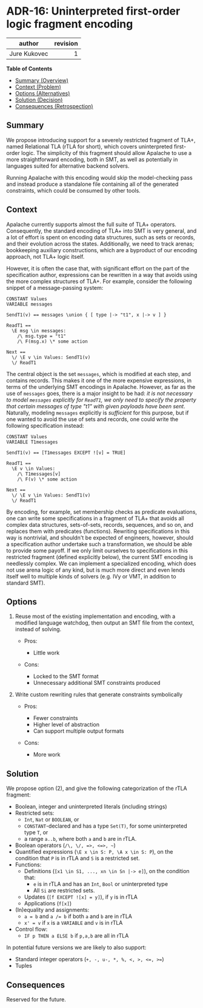 # ADR-16: Uninterpreted first-order logic fragment encoding

| author     | revision |
| ------------ | --------:|
| Jure Kukovec |    1 |

**Table of Contents**

- [Summary (Overview)](#summary)
- [Context (Problem)](#context)
- [Options (Alternatives)](#options)
- [Solution (Decision)](#solution)
- [Consequences (Retrospection)](#consequences)

## Summary

<!-- Statement to summarize, following the following formula: -->
<!--
  In the context of (use case)\
facing (concern)\
we decided for (option)\
to achieve (quality)\
accepting (downside).\
-->

We propose introducing support for a severely restricted fragment of TLA+, named Relational TLA (rTLA for short), which covers uninterpreted first-order logic. The simplicity of this fragment should allow Apalache to use a more straightforward encoding, both in SMT, as well as potentially in languages suited for alternative backend solvers. 

Running Apalache with this encoding would skip the model-checking pass and instead produce a standalone file containing all of the generated constraints, which could be consumed by other tools.

## Context

<!-- Communicates the forces at play (technical, political, social, project).
     This is the story explaining the problem we are looking to resolve.
-->
Apalache currently supports almost the full suite of TLA+ operators. Consequently, the standard encoding of TLA+ into SMT is very general, and a lot of effort is spent on encoding data structures, such as sets or records, and their evolution across the states. Additionally, we need to track arenas; bookkeeping auxiliary constructions, which are a byproduct of our encoding approach, not TLA+ logic itself.

However, it is often the case that, with significant effort on the part of the specification author, expressions can be rewritten in a way that avoids using the more complex structures of TLA+. For example, consider the following snippet of a message-passing system:
```tla
CONSTANT Values
VARIABLE messages

SendT1(v) == messages \union { [ type |-> "t1", x |-> v ] }

ReadT1 == 
  \E msg \in messages:
    /\ msg.type = "t1"
    /\ F(msg.x) \* some action

Next ==
  \/ \E v \in Values: SendT1(v)
  \/ ReadT1
```

The central object is the set `messages`, which is modified at each step, and contains records. This makes it one of the more expensive expressions, in terms of the underlying SMT encodings in Apalache. However, as far as the use of `messages` goes, there is a major insight to be had: _it is not necessary to model `messages` explicitly for `ReadT1`, we only need to specify the property that certain messages of type "t1" with given payloads have been sent_. Naturally, modeling `messages` explicitly is _sufficient_ for this purpose, but if one wanted to avoid the use of sets and records, one could write the following specification instead:
```tla
CONSTANT Values
VARIABLE T1messages

SendT1(v) == [T1messages EXCEPT ![v] = TRUE]

ReadT1 ==
  \E v \in Values:
    /\ T1messages[v]
    /\ F(v) \* some action

Next ==
  \/ \E v \in Values: SendT1(v)
  \/ ReadT1
```

By encoding, for example, set membership checks as predicate evaluations, one can write some specifications in a fragment of TLA+ that avoids all complex data structures, sets-of-sets, records, sequences, and so on, and replaces them with predicates (functions).
Rewriting specifications in this way is nontrivial, and shouldn't be expected of engineers, however, should a specification author undertake such a transformation, we should be able to provide some payoff.
If we only limit ourselves to specifications in this restricted fragment (defined explicitly below), the current SMT encoding is needlessly complex. 
We can implement a specialized encoding, which does not use arena logic of any kind, but is much more direct and even lends itself well to multiple kinds of solvers (e.g. IVy or VMT, in addition to standard SMT).

## Options

<!-- Communicate the options considered.
     This records evidence of our circumspection and documents the various alternatives
     considered but not adopted.
-->
1. Reuse most of the existing implementation and encoding, with a modified language watchdog, then output an SMT file from the context, instead of solving.
    - Pros:

      - Little work

    - Cons:

      - Locked to the SMT format
      - Unnecessary additional SMT constraints produced

1. Write custom rewriting rules that generate constraints symbolically
    - Pros:

      - Fewer constraints
      - Higher level of abstraction
      - Can support multiple output formats

    - Cons:

      - More work


## Solution

<!-- Communicates what solution was decided, and it is expected to solve the
     problem. -->

We propose option (2), and give the following categorization of the rTLA fragment:

  - Boolean, integer and uninterpreted literals (including strings)
  - Restricted sets: 
    - `Int`, `Nat` or `BOOLEAN`, or 
    - `CONSTANT`-declared and has a type `Set(T)`, for some uninterpreted type `T`, or
    - a range `a..b`, where both `a` and `b` are in rTLA.
  - Boolean operators (`/\, \/, =>, <=>, ~`)
  - Quantified expressions (`\E x \in S: P, \A x \in S: P`), on the condition that `P` is in rTLA and `S` is a restricted set.
  - Functions:
    - Definitions (`[x1 \in S1, ..., xn \in Sn |-> e]`), on the condition that:
      - `e` is in rTLA and has an `Int`, `Bool` or uninterpreted type
      - All `Si` are restricted sets.
    - Updates (`[f EXCEPT ![x] = y]`), if `y` is in rTLA
    - Applications (`f[x]`)
  - (In)equality and assignments:
    - `a = b` and `a /= b` if both `a` and `b` are in rTLA
    - `x' = v` if `x` is a `VARIABLE` and `v` is in rTLA
  - Control flow:
    - `IF p THEN a ELSE b` if `p,a,b` are all in rTLA

In potential future versions we are likely to also support: 
  - Standard integer operators (`+, -, u-, *, %, <, >, <=, >=`)
  - Tuples

## Consequences

<!-- Records the results of the decision over the long term.
     Did it work, not work, was changed, upgraded, etc.
-->

Reserved for the future.
